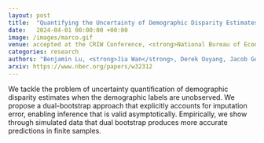 ```yaml
---
layout: post
title:  "Quantifying the Uncertainty of Demographic Disparity Estimates when Demographic Labels are Unobserved"
date:   2024-04-01 00:00:00 +00:00
image: /images/marco.gif
venue: accepted at the CRIW Conference, <strong>National Bureau of Economic Research (NBER)</strong>. 
categories: research
authors: "Benjamin Lu, <strong>Jia Wan</strong>, Derek Ouyang, Jacob Goldin, Daniel Ho"
arxiv: https://www.nber.org/papers/w32312
---
```

We tackle the problem of uncertainty quantification of demographic disparity estimates when the demographic labels are unobserved. We propose a dual-bootstrap approach that explicitly accounts for imputation error, enabling inference that is valid asymptotically. Empirically, we show through simulated data that dual bootstrap produces more accurate predictions in finite samples.

